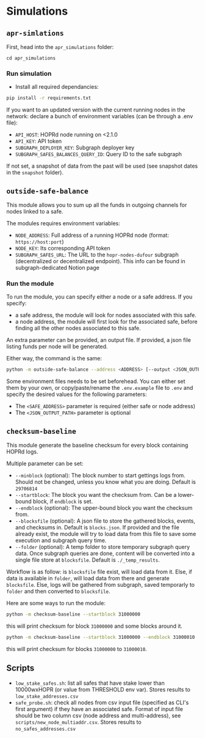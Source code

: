 # Simulations

## `apr-simlations`
First, head into the `apr_simulations` folder:
```
cd apr_simulations
```

### Run simulation
- Install all required dependancies:

```sh
pip install -r requirements.txt
```

If you want to an updated version with the current running nodes in the network: declare a bunch of environment variables (can be through a .env file):
  - `API_HOST`: HOPRd node running on <2.1.0
  - `API_KEY`: API token 
  - `SUBGRAPH_DEPLOYER_KEY`: Subgraph deployer key
  - `SUBGRAPH_SAFES_BALANCES_QUERY_ID`: Query ID to the safe subgraph 

If not set, a snapshot of data from the past will be used (see snapshot dates in the `snapshot` folder).


## `outside-safe-balance`
This module allows you to sum up all the funds in outgoing channels for nodes linked to a safe.

The modules requires environment variables:
- `NODE_ADDRESS`: Full address of a running HOPRd node (format: `https://host:port`)
- `NODE_KEY`: Its corresponding API token
- `SUBGRAPH_SAFES_URL`: The URL to the `hopr-nodes-dufour` subgraph (decentralized or decentralized endpoint). This info can be found in subgraph-dedicated Notion page

### Run the module
To run the module, you can specify either a node or a safe address. If you specify:
- a safe address, the module will look for nodes associated with this safe.
- a node address, the module will first look for the associated safe, before finding all the other nodes associated to this safe. 

An extra parameter can be provided, an output file. If provided, a json file listing funds per node will be generated.

Either way, the command is the same:

```sh
python -m outside-safe-balance --address <ADDRESS> [--output <JSON_OUTPUT_PATH>]
```

Some environment files needs to be set beforehead. You can either set them by your own, or copy/paste/rename the `.env.example` file to `.env` and specify the desired values for the following parameters:
- The `<SAFE_ADDRESS>` parameter is required (either safe or node address)
- The `<JSON_OUTPUT_PATH>` parameter is optional



## `checksum-baseline`
This module generate the baseline checksum for every block containing HOPRd logs.

Multiple parameter can be set:
- `--minblock` (optional): The block number to start gettings logs from. Should not be changed, unless you know what you are doing. Default is `29706814`
- `--startblock`: The block you want the checksum from. Can be a lower-bound block, if `endblock` is set.
- `--endblock` (optional): The upper-bound block you want the checksum from.
- `--blocksfile` (optional): A json file to store the gathered blocks, events, and checksums in. Default is `blocks.json`. If provided and the file already exist, the module will try to load data from this file to save some execution and subgraph query time.
- `--folder` (optional): A temp folder to store temporary subgraph query data. Once subgraph queries are done, content will be converted into a single file store at `blocksfile`. Default is `./_temp_results`.

Workflow is as follow: is `blocksfile` file exist, will load data from it. Else, if data is available in `folder`, will load data from there and generate `blocksfile`. Else, logs will be gathered from subgraph, saved temporarly to `folder` and then converted to `blocksfile`.

Here are some ways to run the module:

```sh
python -m checksum-baseline --startblock 31000000
```
this will print checksum for block `31000000` and some blocks around it.

```sh
python -m checksum-baseline --startblock 31000000 --endblock 31000010
```
this will print checksum for blocks `31000000` to `31000010`.

## Scripts

- `low_stake_safes.sh`: list all safes that have stake lower than 10000wxHOPR (or value from THRESHOLD env var). Stores results to `low_stake_addresses.csv`
- `safe_probe.sh`: check all nodes from csv input file (specified as CLI's first argument) if they have an associated safe. Format of input file should be two column csv (node address and multi-address), see `scripts/new_node_multiaddr.csv`. Stores results to `no_safes_addresses.csv`